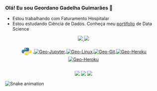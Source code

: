 ### Olá! Eu sou Geordano Gadelha Guimarães 👋

- Estou trabalhando com Faturamento Hospitalar
- Estou estudando Ciência de Dados. Conheça meu [portifolio](https://github.com/geordanogg/Geordano_DS_Portifolio) de Data Science 

<div align="center">
  <a href="https://github.com/geordanogg">
  <img height="120em" src="https://github-readme-stats.vercel.app/api?username=geordanogg&show_icons=true&theme=dark&include_all_commits=true&count_private=true"/>
  <img height="120em" src="https://github-readme-stats.vercel.app/api/top-langs/?username=geordanogg&layout=compact&langs_count=4&theme=dark"/>
</div>



  
<div align="center" style="display: inline_block"><br>  
  <img align="center" alt="Geo-Python" height="30" width="40" src="https://raw.githubusercontent.com/devicons/devicon/master/icons/python/python-original.svg">
  <img align="center" alt="Geo-Jupyter" height="30" width="40" src="https://cdn.jsdelivr.net/gh/devicons/devicon/icons/jupyter/jupyter-original-wordmark.svg">
  <img align="center" alt="Geo-Linux" height="30" width="40" src="https://cdn.jsdelivr.net/gh/devicons/devicon/icons/linux/linux-original.svg">
  <img align="center" alt="Geo-Git" height="30" width="40" src="https://cdn.jsdelivr.net/gh/devicons/devicon/icons/git/git-original.svg">
  <img align="center" alt="Geo-Heroku" height="30" width="40" src="https://cdn.jsdelivr.net/gh/devicons/devicon/icons/heroku/heroku-original.svg">
  <img align="center" alt="Geo-Heroku" height="30" width="40" src="https://cdn.jsdelivr.net/gh/devicons/devicon/icons/amazonwebservices/amazonwebservices-original.svg">  
</div>
  
##

<div align="center"> 
  <a href="https://instagram.com/geordanogg" target="_blank"><img src="https://img.shields.io/badge/-Instagram-%23E4405F?style=for-the-badge&logo=instagram&logoColor=white" target="_blank"></a>
  <a href = "mailto:geordanogg@gmail.com"><img src="https://img.shields.io/badge/-Gmail-%23333?style=for-the-badge&logo=gmail&logoColor=white" target="_blank"></a>
  <a href="https://www.linkedin.com/in/geordanogg" target="_blank"><img src="https://img.shields.io/badge/-LinkedIn-%230077B5?style=for-the-badge&logo=linkedin&logoColor=white" target="_blank"></a> 
</div>
  
  
  ![Snake animation](https://github.com/geordanogg/geordanogg/blob/output/github-contribution-grid-snake.svg)
